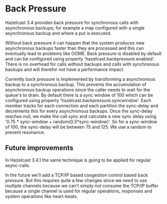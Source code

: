 
# Back Pressure

Hazelcast 3.4 provides back pressure for synchronous calls with asynchronous backups; for example a map configured with a single
asynchronous backup and where a put is executed.

Without back pressure it can happen that the system produces new asynchronous backups faster than they are processed and this can
eventually lead to problems like OOME. Back pressure is disabled by default and can be configured using property
'hazelcast.backpressure.enabled'. There is no overhead for calls without backups and calls with synchronous backups and will therefor
not have a performance impact.

Currently back pressure is implemented by transforming a asynchronous backup to a synchronous backup. This prevents the accumulation
of asynchronous backup operations since the caller needs to wait for the queue's to drain. By default there is a sync window of 100
which can be configured using property 'hazelcast.backpressure.syncwindow'. Each member tracks for each connection and each partition
the sync-delay and decrements this for every asynchronous backups. Once the sync-delay reaches null, we make the call sync and calculate
a new sync delay using '0.75 * sync-window + random(0.5*sync-window)'. So for a sync-window of 100, the sync-delay will be between
75 and 125. We use a random to prevent resonance.

## Future improvements

In Hazelcast 3.4.1 the same technique is going to be applied for regular async-calls.

In the future we'll add a TCP/IP based congestion control based back pressure. But this requires quite a few changes since we need
to use multiple channels because we can't simply not consume the TCP/IP buffer because a single channel is used for regular operations,
responses and system operations like heart-beats.



